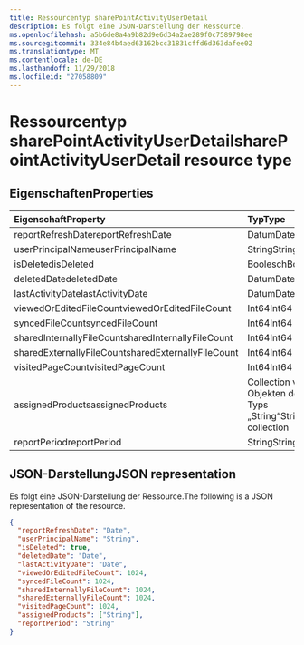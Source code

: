 ```yaml
---
title: Ressourcentyp sharePointActivityUserDetail
description: Es folgt eine JSON-Darstellung der Ressource.
ms.openlocfilehash: a5b6de8a4a9b82d9e6d34a2ae289f0c7589798ee
ms.sourcegitcommit: 334e84b4aed63162bcc31831cffd6d363dafee02
ms.translationtype: MT
ms.contentlocale: de-DE
ms.lasthandoff: 11/29/2018
ms.locfileid: "27058809"
---
```

# <a name="sharepointactivityuserdetail-resource-type"></a><span data-ttu-id="70cf9-103">Ressourcentyp sharePointActivityUserDetail</span><span class="sxs-lookup"><span data-stu-id="70cf9-103">sharePointActivityUserDetail resource type</span></span>

## <a name="properties"></a><span data-ttu-id="70cf9-104">Eigenschaften</span><span class="sxs-lookup"><span data-stu-id="70cf9-104">Properties</span></span>

| <span data-ttu-id="70cf9-105">Eigenschaft</span><span class="sxs-lookup"><span data-stu-id="70cf9-105">Property</span></span>                  | <span data-ttu-id="70cf9-106">Typ</span><span class="sxs-lookup"><span data-stu-id="70cf9-106">Type</span></span>              |
| :------------------------ | :---------------- |
| <span data-ttu-id="70cf9-107">reportRefreshDate</span><span class="sxs-lookup"><span data-stu-id="70cf9-107">reportRefreshDate</span></span>         | <span data-ttu-id="70cf9-108">Datum</span><span class="sxs-lookup"><span data-stu-id="70cf9-108">Date</span></span>              |
| <span data-ttu-id="70cf9-109">userPrincipalName</span><span class="sxs-lookup"><span data-stu-id="70cf9-109">userPrincipalName</span></span>         | <span data-ttu-id="70cf9-110">String</span><span class="sxs-lookup"><span data-stu-id="70cf9-110">String</span></span>            |
| <span data-ttu-id="70cf9-111">isDeleted</span><span class="sxs-lookup"><span data-stu-id="70cf9-111">isDeleted</span></span>                 | <span data-ttu-id="70cf9-112">Boolesch</span><span class="sxs-lookup"><span data-stu-id="70cf9-112">Boolean</span></span>           |
| <span data-ttu-id="70cf9-113">deletedDate</span><span class="sxs-lookup"><span data-stu-id="70cf9-113">deletedDate</span></span>               | <span data-ttu-id="70cf9-114">Datum</span><span class="sxs-lookup"><span data-stu-id="70cf9-114">Date</span></span>              |
| <span data-ttu-id="70cf9-115">lastActivityDate</span><span class="sxs-lookup"><span data-stu-id="70cf9-115">lastActivityDate</span></span>          | <span data-ttu-id="70cf9-116">Datum</span><span class="sxs-lookup"><span data-stu-id="70cf9-116">Date</span></span>              |
| <span data-ttu-id="70cf9-117">viewedOrEditedFileCount</span><span class="sxs-lookup"><span data-stu-id="70cf9-117">viewedOrEditedFileCount</span></span>   | <span data-ttu-id="70cf9-118">Int64</span><span class="sxs-lookup"><span data-stu-id="70cf9-118">Int64</span></span>             |
| <span data-ttu-id="70cf9-119">syncedFileCount</span><span class="sxs-lookup"><span data-stu-id="70cf9-119">syncedFileCount</span></span>           | <span data-ttu-id="70cf9-120">Int64</span><span class="sxs-lookup"><span data-stu-id="70cf9-120">Int64</span></span>             |
| <span data-ttu-id="70cf9-121">sharedInternallyFileCount</span><span class="sxs-lookup"><span data-stu-id="70cf9-121">sharedInternallyFileCount</span></span> | <span data-ttu-id="70cf9-122">Int64</span><span class="sxs-lookup"><span data-stu-id="70cf9-122">Int64</span></span>             |
| <span data-ttu-id="70cf9-123">sharedExternallyFileCount</span><span class="sxs-lookup"><span data-stu-id="70cf9-123">sharedExternallyFileCount</span></span> | <span data-ttu-id="70cf9-124">Int64</span><span class="sxs-lookup"><span data-stu-id="70cf9-124">Int64</span></span>             |
| <span data-ttu-id="70cf9-125">visitedPageCount</span><span class="sxs-lookup"><span data-stu-id="70cf9-125">visitedPageCount</span></span>          | <span data-ttu-id="70cf9-126">Int64</span><span class="sxs-lookup"><span data-stu-id="70cf9-126">Int64</span></span>             |
| <span data-ttu-id="70cf9-127">assignedProducts</span><span class="sxs-lookup"><span data-stu-id="70cf9-127">assignedProducts</span></span>          | <span data-ttu-id="70cf9-128">Collection von Objekten des Typs „String“</span><span class="sxs-lookup"><span data-stu-id="70cf9-128">String collection</span></span> |
| <span data-ttu-id="70cf9-129">reportPeriod</span><span class="sxs-lookup"><span data-stu-id="70cf9-129">reportPeriod</span></span>              | <span data-ttu-id="70cf9-130">String</span><span class="sxs-lookup"><span data-stu-id="70cf9-130">String</span></span>            |

## <a name="json-representation"></a><span data-ttu-id="70cf9-131">JSON-Darstellung</span><span class="sxs-lookup"><span data-stu-id="70cf9-131">JSON representation</span></span>

<span data-ttu-id="70cf9-132">Es folgt eine JSON-Darstellung der Ressource.</span><span class="sxs-lookup"><span data-stu-id="70cf9-132">The following is a JSON representation of the resource.</span></span>

<!-- {
  "blockType": "resource",
  "@odata.type": "microsoft.graph.sharePointActivityUserDetail"
} -->

```json
{
  "reportRefreshDate": "Date", 
  "userPrincipalName": "String", 
  "isDeleted": true, 
  "deletedDate": "Date", 
  "lastActivityDate": "Date", 
  "viewedOrEditedFileCount": 1024, 
  "syncedFileCount": 1024, 
  "sharedInternallyFileCount": 1024, 
  "sharedExternallyFileCount": 1024, 
  "visitedPageCount": 1024, 
  "assignedProducts": ["String"], 
  "reportPeriod": "String"
}
```

